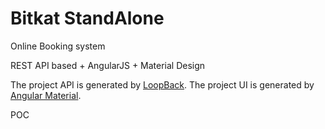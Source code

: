 # Bitkat StandAlone

Online Booking system 

REST API based + AngularJS + Material Design

The project API is generated by [LoopBack](http://loopback.io).
The project UI is generated by [Angular Material](https://material.angularjs.org/).

POC 
